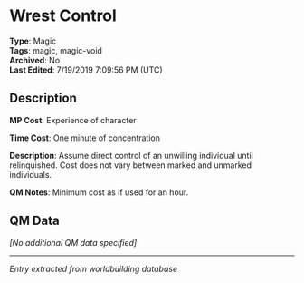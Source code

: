 # Wrest Control

**Type**: Magic  
**Tags**: magic, magic-void  
**Archived**: No  
**Last Edited**: 7/19/2019 7:09:56 PM (UTC)

## Description
**MP Cost**:
Experience of character

**Time Cost**:
One minute of concentration

**Description**:
Assume direct control of an unwilling individual until relinquished. Cost does not vary between marked and unmarked individuals.

**QM Notes**:
Minimum cost as if used for an hour.

## QM Data
*[No additional QM data specified]*

---
*Entry extracted from worldbuilding database*
